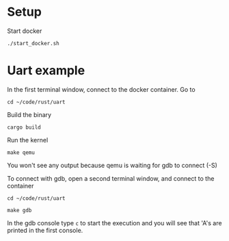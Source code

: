 # Setup
Start docker
```
./start_docker.sh
```

# Uart example
In the first terminal window, connect to the docker container.
Go to
```
cd ~/code/rust/uart
```

Build the binary
```
cargo build
```
Run the kernel
```
make qemu
```
You won't see any output because qemu is waiting for gdb to connect (-S)

To connect with gdb, open a second terminal window, and connect to the container
```
cd ~/code/rust/uart
```

```
make gdb
```

In the gdb console type `c` to start the execution and you will see that 'A's are printed in the first console.


